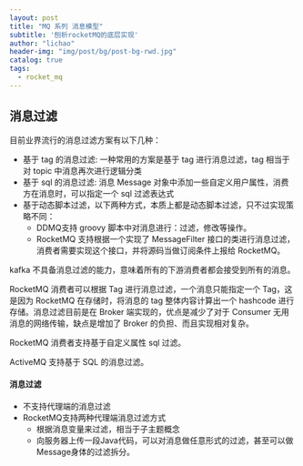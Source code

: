 ```yaml
---
layout: post
title: "MQ 系列 消息模型"
subtitle: '刨析rocketMQ的底层实现'
author: "lichao"
header-img: "img/post/bg/post-bg-rwd.jpg"
catalog: true
tags:
  - rocket_mq
---
```


## 消息过滤

目前业界流行的消息过滤方案有以下几种：
- 基于 tag 的消息过滤: 一种常用的方案是基于 tag 进行消息过滤，tag 相当于对 topic 中消息再次进行逻辑分类
- 基于 sql 的消息过滤: 消息 Message 对象中添加一些自定义用户属性，消费方在消息时，可以指定一个 sql 过滤表达式
- 基于动态脚本过滤，以下两种方式，本质上都是动态脚本过滤，只不过实现策略不同：
    - DDMQ支持 groovy 脚本中对消息进行：过滤，修改等操作。
    - RocketMQ 支持根据一个实现了 MessageFilter 接口的类进行消息过滤，消费者需要实现这个接口，并将源码当做订阅条件上报给 RocketMQ。

kafka 不具备消息过滤的能力，意味着所有的下游消费者都会接受到所有的消息。

RocketMQ 消费者可以根据 Tag 进行消息过滤，一个消息只能指定一个 Tag，这是因为 RocketMQ 在存储时，将消息的 tag 整体内容计算出一个 hashcode 进行存储。消息过滤目前是在 Broker 端实现的，优点是减少了对于 Consumer 无用消息的网络传输，缺点是增加了 Broker 的负担、而且实现相对复杂。

RocketMQ 消费者支持基于自定义属性 sql 过滤。

ActiveMQ 支持基于 SQL 的消息过滤。
#### 消息过滤
* 不支持代理端的消息过滤
* RocketMQ支持两种代理端消息过滤方式
  * 根据消息变量来过滤，相当于子主题概念
  * 向服务器上传一段Java代码，可以对消息做任意形式的过滤，甚至可以做Message身体的过滤拆分。